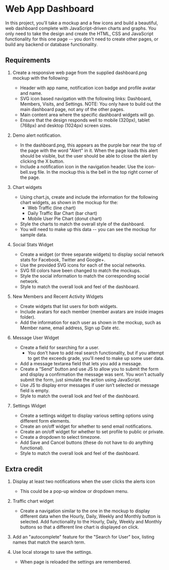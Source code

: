 # Web App Dashboard

In this project, you'll take a mockup and a few icons and build a beautiful, web dashboard complete with JavaScript-driven charts and graphs. You only need to take the design and create the HTML, CSS and JavaScript functionality for this one page -- you don't need to create other pages, or build any backend or database functionality.

## Requirements

1. Create a responsive web page from the supplied dashboard.png mockup with the following:

   - Header with app name, notification icon badge and profile avatar and name.
   - SVG icon based navigation with the following links: Dashboard, Members, Visits, and Settings. NOTE: You only have to build out the main dashboard page, not any of the other pages.
   - Main content area where the specific dashboard widgets will go.
   - Ensure that the design responds well to mobile (320px), tablet (768px) and desktop (1024px) screen sizes.

2. Demo alert notification.

   - In the dashboard.png, this appears as the purple bar near the top of the page with the word "Alert" in it. When the page loads this alert should be visible, but the user should be able to close the alert by clicking the X button.
   - Include a notification icon in the navigation header. Use the icon-bell.svg file. In the mockup this is the bell in the top right corner of the page.

3. Chart widgets

   - Using chart.js, create and include the information for the following chart widgets, as shown in the mockup for the:
     - Web Traffic (line chart)
     - Daily Traffic Bar Chart (bar chart)
     - Mobile User Pie Chart (donut chart)
   - Style the charts to match the overall style of the dashboard.
   - You will need to make up this data -- you can see the mockup for sample data.

4. Social Stats Widget

   - Create a widget (or three separate widgets) to display social network stats for Facebook, Twitter and Google+.
   - Use the provided SVG icons for each of the social networks.
   - SVG fill colors have been changed to match the mockups.
   - Style the social information to match the corresponding social network.
   - Style to match the overall look and feel of the dashboard.

5. New Members and Recent Activity Widgets

   - Create widgets that list users for both widgets.
   - Include avatars for each member (member avatars are inside images folder).
   - Add the information for each user as shown in the mockup, such as Member name, email address, Sign up Date etc.

6. Message User Widget

   - Create a field for searching for a user.
     - You don't have to add real search functionality, but if you attempt to get the exceeds grade, you'll need to make up some user data.
   - Add a message textarea field that lets you add a message.
   - Create a “Send” button and use JS to allow you to submit the form and display a confirmation the message was sent. You won't actually submit the form, just simulate the action using JavaScript.
   - Use JS to display error messages if user isn’t selected or message field is empty.
   - Style to match the overall look and feel of the dashboard.

7. Settings Widget
   - Create a settings widget to display various setting options using different form elements.
   - Create an on/off widget for whether to send email notifications.
   - Create an on/off widget for whether to set profile to public or private.
   - Create a dropdown to select timezone.
   - Add Save and Cancel buttons (these do not have to do anything functional).
   - Style to match the overall look and feel of the dashboard.

## Extra credit

1. Display at least two notifications when the user clicks the alerts icon

   - This could be a pop-up window or dropdown menu.

2. Traffic chart widget

   - Create a navigation similar to the one in the mockup to display different data when the Hourly, Daily, Weekly and Monthly button is selected. Add functionality to the Hourly, Daily, Weekly and Monthly buttons so that a different line chart is displayed on click.

3. Add an "autocomplete" feature for the "Search for User" box, listing names that match the search term.

4. Use local storage to save the settings.
   - When page is reloaded the settings are remembered.
